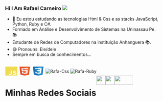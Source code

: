 ### Hi I Am Rafael Carneiro <img src="https://raw.githubusercontent.com/kaueMarques/kaueMarques/master/hi.gif" width="50px">


- 🌱 Eu estou estudando as tecnologias Html & Css e as stacks JavaScript, Python, Ruby e C#.
- Formado em  Análise e Desenvolvimento de Sistemas na Uninassau Pe.📚
- Estudante de Redes de Computadores na instituição Anhanguera 📚.
- 😄 Pronouns: Ele/dele
- Sempre em busca de conhecimentos...
<div style="display: inline_block">
 <br > <img align="center" alt="Rafa-Js" height="30" width="40" src="https://raw.githubusercontent.com/devicons/devicon/master/icons/javascript/javascript-plain.svg">
<img align="center" alt="Rafa-HTML" height="30" width="40" src="https://raw.githubusercontent.com/devicons/devicon/master/icons/html5/html5-original.svg">
<img align="center" alt="Rafa-CSS" height="30" width="40" src="https://raw.githubusercontent.com/devicons/devicon/master/icons/css3/css3-original.svg">
 <img align="center"  alt= "Rafa-Css" height="30" width="40" src="https://cdn.jsdelivr.net/gh/devicons/devicon/icons/figma/figma-original.svg" />
 <img align="center" alt="Rafa-Ruby" height="30" width="40" src="https://cdn.jsdelivr.net/gh/devicons/devicon@latest/icons/ruby/ruby-original.svg" />
          
 </div>
 
 <div style="display:flex" >
 <h1>Minhas Redes Sociais </h1>
 <a href="https://www.linkedin.com/in/rafael-carneiro-60676b351/"><img align="center" height="30px" width="30px" src="https://cdn.jsdelivr.net/gh/devicons/devicon/icons/linkedin/linkedin-original.svg" /></a>
 <img align="center" height="30px" width="30px" src="https://cdn.jsdelivr.net/gh/devicons/devicon/icons/facebook/facebook-original.svg" />
 <a href="https://discord.com/channels/@me" target="_blank"><img align="center"  height="30" width="60" src="https://img.shields.io/badge/-Discord-424242?style=flat&logo=discord" /></a>
</div>

